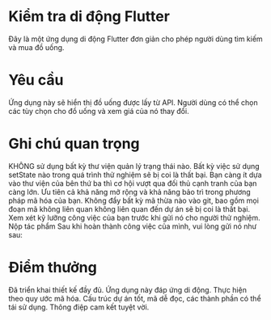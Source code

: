 # Kiểm tra di động Flutter
Đây là một ứng dụng di động Flutter đơn giản cho phép người dùng tìm kiếm và mua đồ uống.


# Yêu cầu
Ứng dụng này sẽ hiển thị đồ uống được lấy từ API. Người dùng có thể chọn các tùy chọn cho đồ uống và xem giá của nó thay đổi.

# Ghi chú quan trọng
KHÔNG sử dụng bất kỳ thư viện quản lý trạng thái nào.
Bất kỳ việc sử dụng setState nào trong quá trình thử nghiệm sẽ bị coi là thất bại.
Bạn càng ít dựa vào thư viện của bên thứ ba thì cơ hội vượt qua đối thủ cạnh tranh của bạn càng lớn.
Ưu tiên cả khả năng mở rộng và khả năng bảo trì trong phương pháp mã hóa của bạn.
Không đẩy bất kỳ mã thừa nào vào git, bao gồm mọi đoạn mã không liên quan không liên quan đến dự án sẽ bị coi là thất bại.
Xem xét kỹ lưỡng công việc của bạn trước khi gửi nó cho người thử nghiệm.
Nộp tác phẩm
Sau khi hoàn thành công việc của mình, vui lòng gửi nó như sau:


# Điểm thưởng
Đã triển khai thiết kế đầy đủ.
Ứng dụng này đáp ứng di động.
Thực hiện theo quy ước mã hóa.
Cấu trúc dự án tốt, mã dễ đọc, các thành phần có thể tái sử dụng.
Thông điệp cam kết tuyệt vời.

